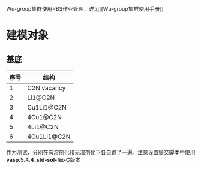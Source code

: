 Wu-group集群使用PBS作业管理，详见[[Wu-group集群使用手册]]
# 建模对象
## 基底
| 序号  | 结构          |
| --- | ----------- |
| 1   | C2N vacancy |
| 2   | Li1@C2N     |
| 3   | Cu1Li1@C2N  |
| 4   | 4Cu1@C2N    |
| 5   | 4Li1@C2N    |
| 6   | 4Cu1Li1@C2N |
作为测试，分别在有溶剂化和无溶剂化下各自跑了一遍。注意设置提交脚本中使用**vasp.5.4.4_std-sol-fix-C**版本
